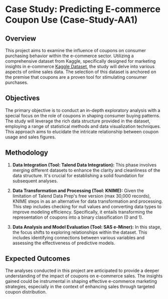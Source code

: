 # Case Study: Predicting E-commerce Coupon Use (Case-Study-AA1)

## Overview

This project aims to examine the influence of coupons on consumer purchasing behavior within the e-commerce sector. Utilizing a comprehensive dataset from Kaggle, specifically designed for marketing insights in e-commerce [Kaggle Dataset](https://www.kaggle.com/datasets/rishikumarrajvansh/marketing-insights-for-e-commerce-company/data?select=Online_Sales.csv), the study will delve into various aspects of online sales data. The selection of this dataset is anchored on the premise that coupons are a proven tool for stimulating consumer purchases.

## Objectives

The primary objective is to conduct an in-depth exploratory analysis with a special focus on the role of coupons in shaping consumer buying patterns. The study will leverage the rich data structure provided in the dataset, employing a range of statistical methods and data visualization techniques. This approach aims to elucidate the intricate relationship between coupon usage and sales figures.

## Methodology

1. **Data Integration (Tool: Talend Data Integration):** This phase involves merging different datasets to enhance the clarity and cleanliness of the data structure. It's crucial for establishing a solid foundation for subsequent analyses.

2. **Data Transformation and Processing (Tool: KNIME):** Given the limitation of Talend Data Prep's free version (max 30,000 records), KNIME steps in as an alternative for data transformation and processing. This step includes checking for null values and converting data types to improve modeling efficiency. Specifically, it entails transforming the representation of coupons into a binary classification (0 and 1).

3. **Data Analysis and Model Evaluation (Tool: SAS e-Miner):** In this stage, the focus shifts to exploring relationships within the dataset. This includes identifying connections between various variables and assessing the effectiveness of predictive models.

## Expected Outcomes

The analyses conducted in this project are anticipated to provide a deeper understanding of the impact of coupons on e-commerce sales. The insights gained could be instrumental in shaping effective e-commerce marketing strategies, especially in the context of enhancing sales through targeted coupon distribution.

